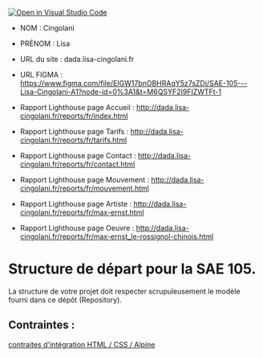 [![Open in Visual Studio Code](https://classroom.github.com/assets/open-in-vscode-c66648af7eb3fe8bc4f294546bfd86ef473780cde1dea487d3c4ff354943c9ae.svg)](https://classroom.github.com/online_ide?assignment_repo_id=9708387&assignment_repo_type=AssignmentRepo)
- NOM : Cingolani
- PRÉNOM : Lisa
- URL du site : dada.lisa-cingolani.fr
- URL FIGMA : https://www.figma.com/file/EIGW17bnOBHRAqY5z7sZDi/SAE-105---Lisa-Cingolani-A1?node-id=0%3A1&t=M6QSYF2I9FIZWTFt-1


- Rapport Lighthouse page Accueil : http://dada.lisa-cingolani.fr/reports/fr/index.html

- Rapport Lighthouse page Tarifs : http://dada.lisa-cingolani.fr/reports/fr/tarifs.html

- Rapport Lighthouse page Contact : http://dada.lisa-cingolani.fr/reports/fr/contact.html

- Rapport Lighthouse page Mouvement : http://dada.lisa-cingolani.fr/reports/fr/mouvement.html

- Rapport Lighthouse page Artiste : http://dada.lisa-cingolani.fr/reports/fr/max-ernst.html

- Rapport Lighthouse page Oeuvre : http://dada.lisa-cingolani.fr/reports/fr/max-ernst_le-rossignol-chinois.html

# Structure de départ pour la SAE 105.

La structure de votre projet doit respecter scrupuleusement le modèle fourni dans ce dépôt (Repository).

## Contraintes :
[contraites d'intégration HTML / CSS / Alpine](https://moodle.univ-fcomte.fr/mod/page/view.php?id=645799)
